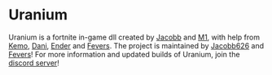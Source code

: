 # Uranium

Uranium is a fortnite in-game dll created by [Jacobb](https://github.com/jacobb626) and [M1](https://github.com/m1fnbr), with help from [Kemo](https://github.com/kem0x), [Dani](https://discord.com/users/645285775700787210), [Ender](https://github.com/Ender-0001) and [Fevers](https://github.com/fortnitefevers). The project is maintained by [Jacobb626](https://github.com/jacobb626) and [Fevers](https://github.com/fortnitefevers)! For more information and updated builds of Uranium, join the [discord server](https://discord.gg/kSPA5xGvu5)!

